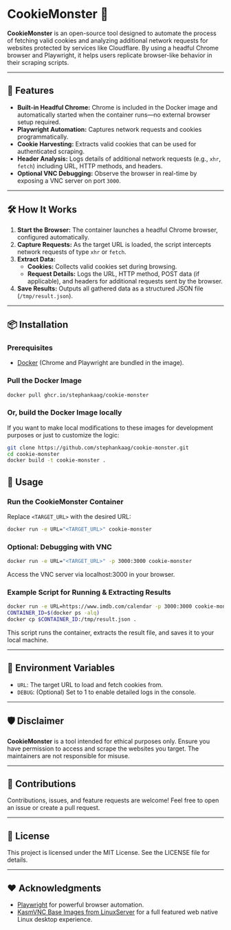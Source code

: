 # CookieMonster 🥠

**CookieMonster** is an open-source tool designed to automate the process of fetching valid cookies and analyzing additional network requests for websites protected by services like Cloudflare. By using a headful Chrome browser and Playwright, it helps users replicate browser-like behavior in their scraping scripts.

---

## 🚀 Features

- **Built-in Headful Chrome:** Chrome is included in the Docker image and automatically started when the container runs—no external browser setup required.
- **Playwright Automation:** Captures network requests and cookies programmatically.
- **Cookie Harvesting:** Extracts valid cookies that can be used for authenticated scraping.
- **Header Analysis:** Logs details of additional network requests (e.g., `xhr`, `fetch`) including URL, HTTP methods, and headers.
- **Optional VNC Debugging:** Observe the browser in real-time by exposing a VNC server on port `3000`.

---

## 🛠️ How It Works

1. **Start the Browser:** The container launches a headful Chrome browser, configured automatically.
2. **Capture Requests:** As the target URL is loaded, the script intercepts network requests of type `xhr` or `fetch`.
3. **Extract Data:**
   - **Cookies:** Collects valid cookies set during browsing.
   - **Request Details:** Logs the URL, HTTP method, POST data (if applicable), and headers for additional requests sent by the browser.
4. **Save Results:** Outputs all gathered data as a structured JSON file (`/tmp/result.json`).

---

## 📦 Installation

### Prerequisites

- [Docker](https://www.docker.com/) (Chrome and Playwright are bundled in the image).

### Pull the Docker Image

```bash
docker pull ghcr.io/stephankaag/cookie-monster
```

### Or, build the Docker Image locally

If you want to make local modifications to these images for development purposes or just to customize the logic:

```bash
git clone https://github.com/stephankaag/cookie-monster.git
cd cookie-monster
docker build -t cookie-monster .
```

## 🚦 Usage

### Run the CookieMonster Container

Replace `<TARGET_URL>` with the desired URL:

```bash
docker run -e URL="<TARGET_URL>" cookie-monster
```

### Optional: Debugging with VNC

```bash
docker run -e URL="<TARGET_URL>" -p 3000:3000 cookie-monster
```

Access the VNC server via localhost:3000 in your browser.

### Example Script for Running & Extracting Results

```bash
docker run -e URL=https://www.imdb.com/calendar -p 3000:3000 cookie-monster
CONTAINER_ID=$(docker ps -alq)
docker cp $CONTAINER_ID:/tmp/result.json .
```

This script runs the container, extracts the result file, and saves it to your local machine.

---

## 🔧 Environment Variables
- `URL`: The target URL to load and fetch cookies from.
- `DEBUG`: (Optional) Set to 1 to enable detailed logs in the console.

---

## 🛡️ Disclaimer

**CookieMonster** is a tool intended for ethical purposes only. Ensure you have permission to access and scrape the websites you target. The maintainers are not responsible for misuse.

---

## 🙌 Contributions

Contributions, issues, and feature requests are welcome!
Feel free to open an issue or create a pull request.

---

## 📄 License

This project is licensed under the MIT License. See the LICENSE file for details.

---

## ❤️ Acknowledgments

- [Playwright](https://playwright.dev) for powerful browser automation.
- [KasmVNC Base Images from LinuxServer](https://github.com/linuxserver/docker-baseimage-kasmvnc) for a full featured web native Linux desktop experience.
